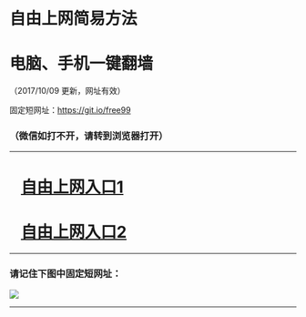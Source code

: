 ﻿# 自由上网简易方法

# 电脑、手机一键翻墙

（2017/10/09 更新，网址有效）

固定短网址：https://git.io/free99

### （微信如打不开，请转到浏览器打开）


***





# &nbsp;&nbsp; <a href="http://ft170032403.fwq-tz-1001.info/fwqtz01.html?t=100900127134 " target="_blank">自由上网入口1</a>
# &nbsp;&nbsp; <a href="http://ft2507317559.fwq-tz-1002.info/fwqtz02.html?t=100900117225 " target="_blank">自由上网入口2</a>
***

### 请记住下图中固定短网址：

<img src="https://s3-us-west-2.amazonaws.com/fwq-1001/yjfq-20170905okok.png" /> 


***

